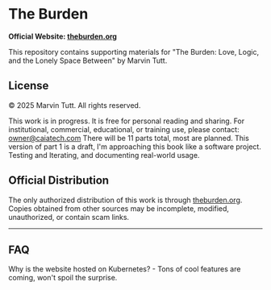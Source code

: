 # The Burden

**Official Website: [theburden.org](https://theburden.org)**

This repository contains supporting materials for "The Burden: Love, Logic, and the Lonely Space Between" by Marvin Tutt.

## License

© 2025 Marvin Tutt. All rights reserved.

This work is in progress. It is free for personal reading and sharing. For institutional, commercial, educational, or training use, please contact: owner@caiatech.com
There will be 11 parts total, most are planned.
This version of part 1 is a draft, I'm approaching this book like a software project. Testing and Iterating, and documenting real-world usage.


## Official Distribution

The only authorized distribution of this work is through [theburden.org](https://theburden.org). Copies obtained from other sources may be incomplete, modified, unauthorized, or contain scam links.

---

## FAQ

Why is the website hosted on Kubernetes? - Tons of cool features are coming, won't spoil the surprise.
